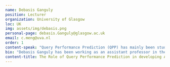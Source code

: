 ```yaml
---
name: Debasis Ganguly
position: Lecturer
organization: University of Glasgow
loc: UK
img: assets/img/debasis.png
personal-page: debasis.Ganguly@glasgow.ac.uk
email: c.meng@uva.nl
order: 1
content-speak: "Query Performance Prediction (QPP) has mainly been studied for more than two decades as a focused sun-topic in Information Retrieval. The community has worked towards developing more effective models for predicting the performance of a diverse range of ranking models, and in this talk I’m going to provide a very brief review of the existing classes of QPP models from unsupervised to supervised to query-variant based approaches. However, a more important problem to which I want to draw the attention of the research community is that of a downstream application of QPP in developing adaptive systems. I’m going to talk about two distinct use-cases: the first, a more direct application of QPP for improving the workflow of IR systems by incorporating a dynamic query-specific pipeline. And the second, a more subtle connection between QPP and RAG, where I will be first talking about how  QPP techniques might be used to estimate the usefulness of a RAG context eventually providing some high-level pointers on how this might actually be applied to develop input-specific adaptive RAG pipelines."
bio: "Debasis Ganguly has been working as an assistant professor in the University of Glasgow, UK. He was a former research scientist in IBM Research, Ireland, where he worked on information extraction and verification of scientific claims. His general research goals are directed towards predicting performance of AI models, fair, interpretable and trustworthy AI models, and privacy-preserving AI models. Over the years he has published over a hundred research papers in top tier conferences and journals, namely SIGIR, CIKM, ECIR, TOIS, IPM etc."
content-title: The Role of Query Performance Prediction in developing Adaptive Search and RAG Systems
---
```

